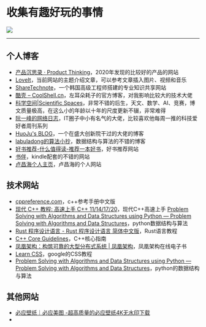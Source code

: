 # 收集有趣好玩的事情


![](https://pic.imgdb.cn/item/608ad1d1d1a9ae528f74229d.png)

---

## 个人博客

- [产品沉思录 · Product Thinking](https://pmthinking.com/)，2020年发现的比较好的产品的网站
- [LoveIt](https://hugoloveit.com/zh-cn/)，当前网站的主题介绍文章，可以参考文章插入图片、视频和音乐
- [ShareTechnote](http://www.sharetechnote.com/)，一个韩国高级工程师搭建的专业知识共享网站
- [酷壳 – CoolShell.cn](https://coolshell.cn/)，左耳朵耗子的官方博客，对我影响比较大的技术大佬
- [科学空间|Scientific Spaces](https://spaces.ac.cn/)，非常不错的后生，天文、数学、AI、竞赛，博文质量极高，在这么小的年龄以十年的尺度更新不辍，非常难得
- [阮一峰的网络日志](https://www.ruanyifeng.com/blog/)，IT圈子中小有名气的大佬，比较喜欢他每周一推的科技爱好者周刊系列
- [HuoJu's BLOG](https://jhuo.ca/)，一个在盛大创新院干过的大佬的博客
- [labuladong的算法小抄](https://labuladong.gitbook.io/algo/)，数据结构与算法的不错的博客
- [好书推荐-什么值得读-推荐一本好书](https://www.shenmezhidedu.com/)，好书推荐网站
- [书伴](https://bookfere.com/)，kindle配套的不错的网站
- [卢昌海个人主页](https://www.changhai.org/index.php)，卢昌海的个人网站

## 技术网站

- [cppreference.com](https://zh.cppreference.com/w/%E9%A6%96%E9%A1%B5)，c++参考手册中文版
- [现代 C++ 教程: 高速上手 C++ 11/14/17/20](https://changkun.de/modern-cpp/)，现代C++高速上手
[Problem Solving with Algorithms and Data Structures using Python — Problem Solving with Algorithms and Data Structures](https://runestone.academy/runestone/books/published/pythonds/index.html)，python数据结构与算法
- [Rust 程序设计语言 - Rust 程序设计语言 简体中文版](https://kaisery.github.io/trpl-zh-cn/title-page.html)，Rust语言教程
- [C++ Core Guidelines](https://isocpp.github.io/CppCoreGuidelines/CppCoreGuidelines#main)，C++核心指南
- [凤凰架构：构筑可靠的大型分布式系统 | 凤凰架构](http://icyfenix.cn/)，凤凰架构在线电子书
- [Learn CSS](https://web.dev/learn/css/)，google的CSS教程
- [Problem Solving with Algorithms and Data Structures using Python — Problem Solving with Algorithms and Data Structures](https://runestone.academy/runestone/books/published/pythonds/index.html)，python的数据结构与算法



## 其他网站

- [必应壁纸｜必应美图 -超高质量的必应壁纸4K无水印下载](https://www.todaybing.com/)
-

